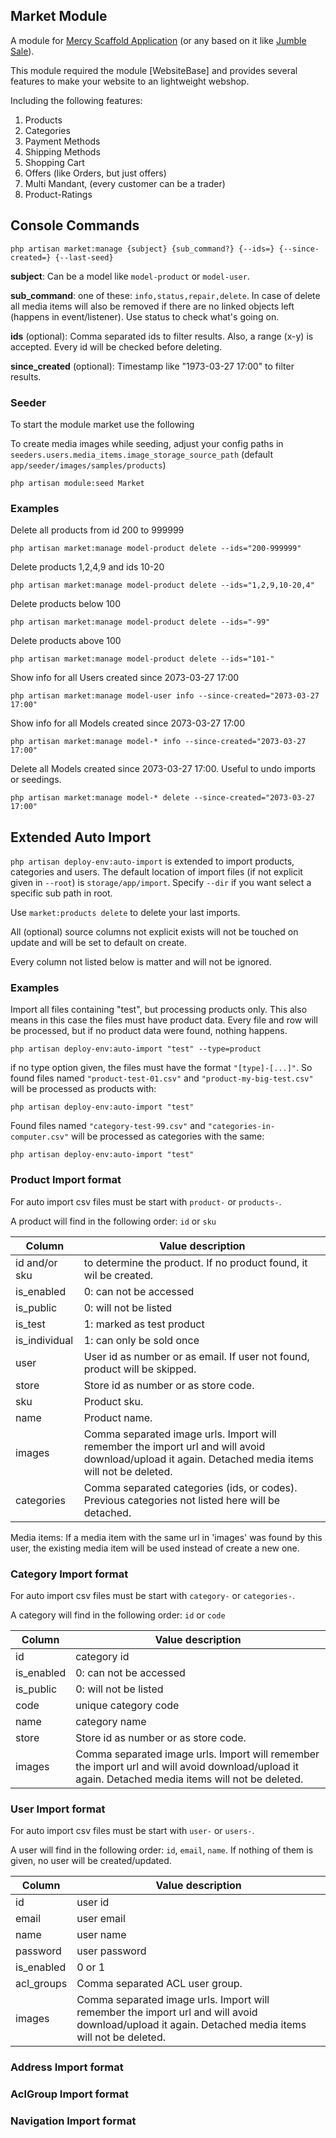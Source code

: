 ## Market Module

A module for [Mercy Scaffold Application](https://github.com/aklebe-laravel/mercy-scaffold.git)
(or any based on it like [Jumble Sale](https://github.com/aklebe-laravel/jumble-sale.git)).

This module required the module [WebsiteBase] and provides several features to make your website to an lightweight
webshop.

Including the following features:

1) Products
2) Categories
3) Payment Methods
4) Shipping Methods
5) Shopping Cart
6) Offers (like Orders, but just offers)
7) Multi Mandant, (every customer can be a trader)
8) Product-Ratings

## Console Commands

```php artisan market:manage {subject} {sub_command?} {--ids=} {--since-created=} {--last-seed}```

**subject**: Can be a model like ```model-product``` or ```model-user```.

**sub_command**: one of these: ```info,status,repair,delete```. In case of delete all media items will also be removed if there are no linked objects left (happens in event/listener). Use status to check what's going on.

**ids** (optional): Comma separated ids to filter results. Also, a range (x-y) is accepted. Every id will be checked before deleting.

**since_created** (optional): Timestamp like "1973-03-27 17:00" to filter results.

### Seeder

To start the module market use the following

To create media images while seeding, adjust your config paths in ```seeders.users.media_items.image_storage_source_path``` (default ```app/seeder/images/samples/products```)

```
php artisan module:seed Market
```

### Examples

Delete all products from id 200 to 999999

```
php artisan market:manage model-product delete --ids="200-999999"
```

Delete products 1,2,4,9 and ids 10-20

```
php artisan market:manage model-product delete --ids="1,2,9,10-20,4"
```

Delete products below 100

```
php artisan market:manage model-product delete --ids="-99"
```

Delete products above 100

```
php artisan market:manage model-product delete --ids="101-"
```

Show info for all Users created since 2073-03-27 17:00
```
php artisan market:manage model-user info --since-created="2073-03-27 17:00"
```

Show info for all Models created since 2073-03-27 17:00
```
php artisan market:manage model-* info --since-created="2073-03-27 17:00"
```

Delete all Models created since 2073-03-27 17:00. Useful to undo imports or seedings.
```
php artisan market:manage model-* delete --since-created="2073-03-27 17:00"
```


## Extended Auto Import

```php artisan deploy-env:auto-import``` is extended to import products, categories and users.
The default location of import files (if not explicit given in ```--root```) is ```storage/app/import```.
Specify ```--dir``` if you want select a specific sub path in root.

Use ```market:products delete``` to delete your last imports.

All (optional) source columns not explicit exists will not be touched on update and will be set to default on create.

Every column not listed below is matter and will not be ignored.

### Examples

Import all files containing "test", but processing products only.
This also means in this case the files must have product data.
Every file and row will be processed, but if no product data were found, nothing happens.

```
php artisan deploy-env:auto-import "test" --type=product
```

if no type option given, the files must have the format ```"[type]-[...]"```.
So found files named ```"product-test-01.csv"``` and ```"product-my-big-test.csv"``` will be processed as products with:

```
php artisan deploy-env:auto-import "test"
```

Found files named ```"category-test-99.csv"``` and ```"categories-in-computer.csv"``` will be processed as categories with the same:

```
php artisan deploy-env:auto-import "test"
```

### Product Import format

For auto import csv files must be start with ```product-``` or ```products-```.

A product will find in the following order: ```id``` or ```sku```

| Column        | Value description                                                                                                                                  |
|---------------|----------------------------------------------------------------------------------------------------------------------------------------------------|
| id and/or sku | to determine the product. If no product found, it wil be created.                                                                                  |
| is_enabled    | 0: can not be accessed                                                                                                                             |
| is_public     | 0: will not be listed                                                                                                                              |
| is_test       | 1: marked as test product                                                                                                                          |
| is_individual | 1: can only be sold once                                                                                                                           |
| user          | User id as number or as email. If user not found, product will be skipped.                                                                         |
| store         | Store id as number or as store code.                                                                                                               |
| sku           | Product sku.                                                                                                                                       |
| name          | Product name.                                                                                                                                      |
| images        | Comma separated image urls. Import will remember the import url and will avoid download/upload it again. Detached media items will not be deleted. |
| categories    | Comma separated categories (ids, or codes). Previous categories not listed here will be detached.                                                  |

Media items: If a media item with the same url in 'images' was found by this user, the existing media item will be used instead of create a new one.

### Category Import format

For auto import csv files must be start with ```category-``` or ```categories-```.

A category will find in the following order: ```id``` or ```code```

| Column     | Value description                                                                                                                                  |
|------------|----------------------------------------------------------------------------------------------------------------------------------------------------|
| id         | category id                                                                                                                                        |
| is_enabled | 0: can not be accessed                                                                                                                             |
| is_public  | 0: will not be listed                                                                                                                              |
| code       | unique category code                                                                                                                               |
| name       | category name                                                                                                                                      |
| store      | Store id as number or as store code.                                                                                                               |
| images     | Comma separated image urls. Import will remember the import url and will avoid download/upload it again. Detached media items will not be deleted. |

### User Import format

For auto import csv files must be start with ```user-``` or ```users-```.

A user will find in the following order: ```id```, ```email```, ```name```. If nothing of them is given, no user will be
created/updated.

| Column     | Value description                                                                                                                                  |
|------------|----------------------------------------------------------------------------------------------------------------------------------------------------|
| id         | user id                                                                                                                                            |
| email      | user email                                                                                                                                         |
| name       | user name                                                                                                                                          |
| password   | user password                                                                                                                                      |
| is_enabled | 0 or 1                                                                                                                                             |
| acl_groups | Comma separated ACL user group.                                                                                                                    |
| images     | Comma separated image urls. Import will remember the import url and will avoid download/upload it again. Detached media items will not be deleted. |

### Address Import format

### AclGroup Import format

### Navigation Import format
